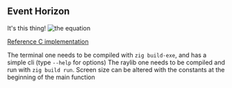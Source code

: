 ## Event Horizon

It's this thing!
![the equation]("media/event-horizon.png")

[Reference C implementation](https://x.com/tsoding/status/1897049953090068614)

The terminal one needs to be compiled with `zig build-exe`, and has a simple cli (type `--help` for options)
The raylib one needs to be compiled and run with `zig build run`. Screen size can be altered with the constants at the beginning of the main function
